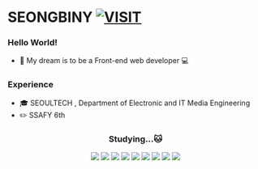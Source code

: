 # SEONGBINY [![VISIT](https://hits.seeyoufarm.com/api/count/incr/badge.svg?url=https%3A%2F%2Fgithub.com%2Fyunsubak&count_bg=%236798FD&title_bg=%23D9E5FF&icon=datadog.svg&icon_color=%23E7E7E7&title=hits&edge_flat=false)](https://hits.seeyoufarm.com)

### Hello World!
* 🌟 My dream is to be a Front-end web developer 💻            
              
### Experience         
* 🎓 SEOULTECH , Department of Electronic and IT Media Engineering
* ✏️ SSAFY 6th    
   
<div align=center>
  <h3>Studying...🐱</h3>
</div>
<div align=center> 
  <img src="https://img.shields.io/badge/Python-3776AB?style=flat-square&logo=Python&logoColor=white"/> 
  <img src="https://img.shields.io/badge/HTML5-E34F26?style=flat-square&logo=HTML5&logoColor=white"/> 
  <img src="https://img.shields.io/badge/CSS3-1572B6?style=flat-square&logo=CSS3&logoColor=white"/>
  <img src="https://img.shields.io/badge/Django-092E20?style=flat-square&logo=Django&logoColor=white"/>
  <img src="https://img.shields.io/badge/JavaScript-F7DF1E?style=flat-square&logo=JavaScript&logoColor=white"/>
  <img src="https://img.shields.io/badge/Vue.js-4FC08D?style=flat-square&logo=Vue.js&logoColor=white"/>
  <img src="https://img.shields.io/badge/React-61DAFB?style=flat-square&logo=React&logoColor=white"/>
          <img src="https://img.shields.io/badge/ReactNative-61DAFB?style=flat-square&logo=React&logoColor=white"/>
  <img src="https://img.shields.io/badge/TypeScript-3178C6?style=flat-square&logo=TypeScript&logoColor=white"/>
</div>

<!-- [![solved.ac](http://mazassumnida.wtf/api/v2/generate_badge?boj=seongbiny)](https://solved.ac/seongbiny) -->
<!--
<div align="center">
  <details open>
    <summary>
      boj 
    </summary>
    <div>  
      <p> 
        <a href="https://github-readme-solvedac.hyp3rflow.vercel.app/png?handle=seongbiny"></a>
      </p>
    </div>    
  </details>
</div>
-->
